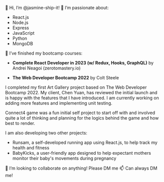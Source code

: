 👋 Hi, I’m @jasmine-ship-it!
👀 I’m passionate about:
- React.js
- Node.js
- Express
- JavaScript
- Python
- MongoDB

🌱 I’ve finished my bootcamp courses:
- **Complete React Developer in 2023 (w/ Redux, Hooks, GraphQL)** by Andrei Neagoi (zerotomastery.io)

- **The Web Developer Bootcamp 2022** by Colt Steele

I completed my first Art Gallery project based on The Web Developer Bootcamp 2022. My client, Chen Yuan, has reviewed the initial launch and is happy with the features that I have introduced. I am currently working on adding more features and implementing unit testing.

Connect4 game was a fun initial self project to start off with and involved quite a lot of thinking and planning for the logics behind the game and how best to render.

I am also developing two other projects:
- Runsam, a self-developed running app using React.js, to help track my health and fitness
- BabyKicks, a user-friendly app designed to help expectant mothers monitor their baby's movements during pregnancy

💞️ I’m looking to collaborate on anything! Please DM me
📫 Can always DM me!
